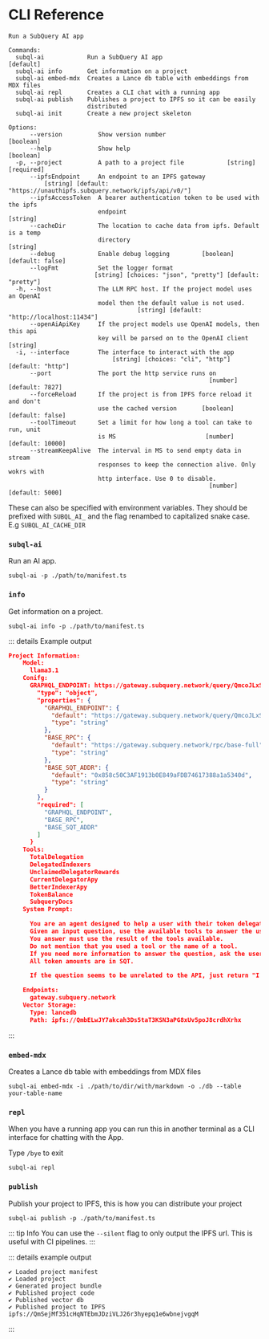 # CLI Reference

```
Run a SubQuery AI app

Commands:
  subql-ai            Run a SubQuery AI app                            [default]
  subql-ai info       Get information on a project
  subql-ai embed-mdx  Creates a Lance db table with embeddings from MDX files
  subql-ai repl       Creates a CLI chat with a running app
  subql-ai publish    Publishes a project to IPFS so it can be easily
                      distributed
  subql-ai init       Create a new project skeleton

Options:
      --version          Show version number                           [boolean]
      --help             Show help                                     [boolean]
  -p, --project          A path to a project file            [string] [required]
      --ipfsEndpoint     An endpoint to an IPFS gateway
          [string] [default: "https://unauthipfs.subquery.network/ipfs/api/v0/"]
      --ipfsAccessToken  A bearer authentication token to be used with the ipfs
                         endpoint                                       [string]
      --cacheDir         The location to cache data from ipfs. Default is a temp
                         directory                                      [string]
      --debug            Enable debug logging         [boolean] [default: false]
      --logFmt           Set the logger format
                        [string] [choices: "json", "pretty"] [default: "pretty"]
  -h, --host             The LLM RPC host. If the project model uses an OpenAI
                         model then the default value is not used.
                                    [string] [default: "http://localhost:11434"]
      --openAiApiKey     If the project models use OpenAI models, then this api
                         key will be parsed on to the OpenAI client     [string]
  -i, --interface        The interface to interact with the app
                             [string] [choices: "cli", "http"] [default: "http"]
      --port             The port the http service runs on
                                                        [number] [default: 7827]
      --forceReload      If the project is from IPFS force reload it and don't
                         use the cached version       [boolean] [default: false]
      --toolTimeout      Set a limit for how long a tool can take to run, unit
                         is MS                         [number] [default: 10000]
      --streamKeepAlive  The interval in MS to send empty data in stream
                         responses to keep the connection alive. Only wokrs with
                         http interface. Use 0 to disable.
                                                        [number] [default: 5000]
```

These can also be specified with environment variables. They should be prefixed with `SUBQL_AI_` and the flag renambed to capitalized snake case. E.g `SUBQL_AI_CACHE_DIR`

### `subql-ai`

Run an AI app.

```shell
subql-ai -p ./path/to/manifest.ts
```

### `info`

Get information on a project.

```shell
subql-ai info -p ./path/to/manifest.ts
```

::: details Example output

```json
Project Information:
    Model:
      llama3.1
    Conifg:
      GRAPHQL_ENDPOINT: https://gateway.subquery.network/query/QmcoJLxSeBnGwtmtNmWFCRusXVTGjYWCK1LoujthZ2NyGP
        "type": "object",
        "properties": {
          "GRAPHQL_ENDPOINT": {
            "default": "https://gateway.subquery.network/query/QmcoJLxSeBnGwtmtNmWFCRusXVTGjYWCK1LoujthZ2NyGP",
            "type": "string"
          },
          "BASE_RPC": {
            "default": "https://gateway.subquery.network/rpc/base-full",
            "type": "string"
          },
          "BASE_SQT_ADDR": {
            "default": "0x858c50C3AF1913b0E849aFDB74617388a1a5340d",
            "type": "string"
          }
        },
        "required": [
          "GRAPHQL_ENDPOINT",
          "BASE_RPC",
          "BASE_SQT_ADDR"
        ]
      }
    Tools:
      TotalDelegation
      DelegatedIndexers
      UnclaimedDelegatorRewards
      CurrentDelegatorApy
      BetterIndexerApy
      TokenBalance
      SubqueryDocs
    System Prompt:

      You are an agent designed to help a user with their token delegation on the SubQuery Network.
      Given an input question, use the available tools to answer the users question quickly and concisely.
      You answer must use the result of the tools available.
      Do not mention that you used a tool or the name of a tool.
      If you need more information to answer the question, ask the user for more details.
      All token amounts are in SQT.

      If the question seems to be unrelated to the API, just return "I don't know" as the answer.

    Endpoints:
      gateway.subquery.network
    Vector Storage:
      Type: lancedb
      Path: ipfs://QmbELwJY7akcah3Ds5taT3KSN3aPG8xUv5poJ8crdhXrhx

```

:::

### `embed-mdx`

Creates a Lance db table with embeddings from MDX files

```shell
subql-ai embed-mdx -i ./path/to/dir/with/markdown -o ./db --table your-table-name
```

### `repl`

When you have a running app you can run this in another terminal as a CLI interface for chatting with the App.

Type `/bye` to exit

```shell
subql-ai repl
```

### `publish`

Publish your project to IPFS, this is how you can distribute your project

```shell
subql-ai publish -p ./path/to/manifest.ts
```

::: tip Info
You can use the `--silent` flag to only output the IPFS url. This is useful with CI pipelines.
:::

::: details example output

```
✔ Loaded project manifest
✔ Loaded project
✔ Generated project bundle
✔ Published project code
✔ Published vector db
✔ Published project to IPFS
ipfs://QmSejMf351cHqNTEbmJDziVLJ26r3hyepq1e6wbnejvgqM
```

:::
